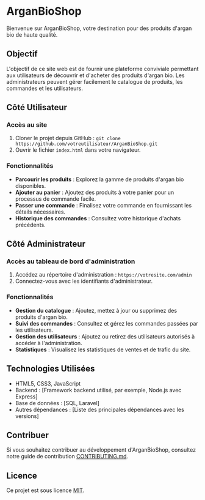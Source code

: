 # ArganBioShop

Bienvenue sur ArganBioShop, votre destination pour des produits d'argan bio de haute qualité.

## Objectif

L'objectif de ce site web est de fournir une plateforme conviviale permettant aux utilisateurs de découvrir et d'acheter des produits d'argan bio. Les administrateurs peuvent gérer facilement le catalogue de produits, les commandes et les utilisateurs.

## Côté Utilisateur

### Accès au site

1. Cloner le projet depuis GitHub : `git clone https://github.com/votreutilisateur/ArganBioShop.git`
2. Ouvrir le fichier `index.html` dans votre navigateur.

### Fonctionnalités

- **Parcourir les produits** : Explorez la gamme de produits d'argan bio disponibles.
- **Ajouter au panier** : Ajoutez des produits à votre panier pour un processus de commande facile.
- **Passer une commande** : Finalisez votre commande en fournissant les détails nécessaires.
- **Historique des commandes** : Consultez votre historique d'achats précédents.

## Côté Administrateur

### Accès au tableau de bord d'administration

1. Accédez au répertoire d'administration : `https://votresite.com/admin`
2. Connectez-vous avec les identifiants d'administrateur.

### Fonctionnalités

- **Gestion du catalogue** : Ajoutez, mettez à jour ou supprimez des produits d'argan bio.
- **Suivi des commandes** : Consultez et gérez les commandes passées par les utilisateurs.
- **Gestion des utilisateurs** : Ajoutez ou retirez des utilisateurs autorisés à accéder à l'administration.
- **Statistiques** : Visualisez les statistiques de ventes et de trafic du site.

## Technologies Utilisées

- HTML5, CSS3, JavaScript
- Backend : [Framework backend utilisé, par exemple, Node.js avec Express]
- Base de données : [SQL, Laravel]
- Autres dépendances : [Liste des principales dépendances avec les versions]

## Contribuer

Si vous souhaitez contribuer au développement d'ArganBioShop, consultez notre guide de contribution [CONTRIBUTING.md](CONTRIBUTING.md).

## Licence

Ce projet est sous licence [MIT](LICENSE).
